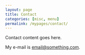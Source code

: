 ```yaml
---
layout: page
title: Contact
categories: [misc, menu]
permalink: /mypages/contact/
---
```


Contact content goes here.

My e-mail is [email@something.com](mailto:email@something.com).
